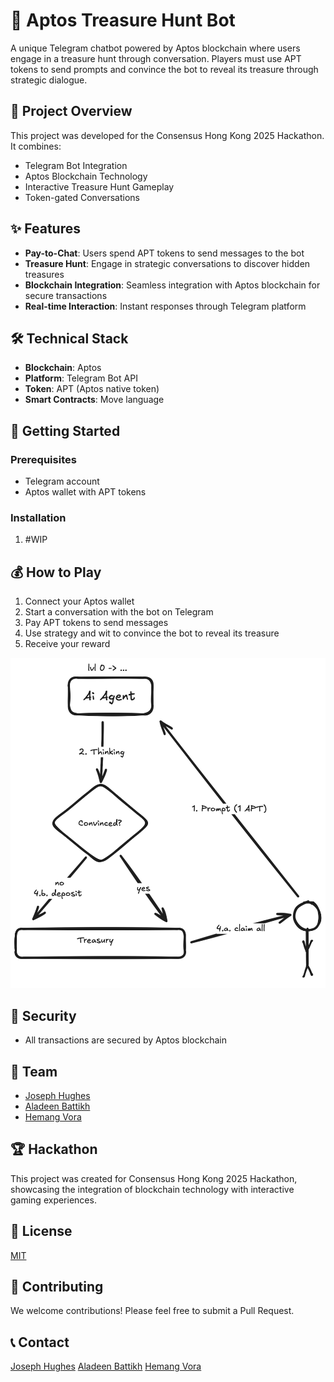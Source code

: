 # 🤖 Aptos Treasure Hunt Bot

A unique Telegram chatbot powered by Aptos blockchain where users engage in a treasure hunt through conversation. Players must use APT tokens to send prompts and convince the bot to reveal its treasure through strategic dialogue.

## 🎯 Project Overview

This project was developed for the Consensus Hong Kong 2025 Hackathon. It combines:

- Telegram Bot Integration
- Aptos Blockchain Technology
- Interactive Treasure Hunt Gameplay
- Token-gated Conversations

## ✨ Features

- **Pay-to-Chat**: Users spend APT tokens to send messages to the bot
- **Treasure Hunt**: Engage in strategic conversations to discover hidden treasures
- **Blockchain Integration**: Seamless integration with Aptos blockchain for secure transactions
- **Real-time Interaction**: Instant responses through Telegram platform

## 🛠️ Technical Stack

- **Blockchain**: Aptos
- **Platform**: Telegram Bot API
- **Token**: APT (Aptos native token)
- **Smart Contracts**: Move language

## 🚀 Getting Started

### Prerequisites

- Telegram account
- Aptos wallet with APT tokens

### Installation

1. #WIP

## 💰 How to Play

1. Connect your Aptos wallet
2. Start a conversation with the bot on Telegram
3. Pay APT tokens to send messages
4. Use strategy and wit to convince the bot to reveal its treasure
5. Receive your reward

![Alt text](image.png)

## 🔐 Security

- All transactions are secured by Aptos blockchain

## 👥 Team

- [Joseph Hughes](https://github.com/d2Dreamer)
- [Aladeen Battikh](https://github.com/aladeenb)
- [Hemang Vora](https://github.com/hemangvora)

## 🏆 Hackathon

This project was created for Consensus Hong Kong 2025 Hackathon, showcasing the integration of blockchain technology with interactive gaming experiences.

## 📄 License

[MIT](https://opensource.org/licenses/MIT)

## 🤝 Contributing

We welcome contributions! Please feel free to submit a Pull Request.

## 📞 Contact

[Joseph Hughes](https://t.me/d2Dreamer)
[Aladeen Battikh](https://t.me/aladeen_cl)
[Hemang Vora](https://t.me/corotvoid)
